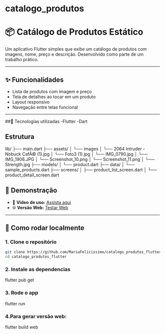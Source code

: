 # catalogo_produtos
# 📦 Catálogo de Produtos Estático

Um aplicativo Flutter simples que exibe um catálogo de produtos com imagens, nome, preço e descrição. Desenvolvido como parte de um trabalho prático.

---

## ✨ Funcionalidades

- Lista de produtos com imagem e preço
- Tela de detalhes ao tocar em um produto
- Layout responsivo
- Navegação entre telas funcional

---

##🧰 Tecnologias utilizadas
-Flutter
-Dart

## Estrutura
lib/
├── main.dart
├── assets/
│   └── images
│     └── 2064 Intruder - Nobuck CafÃ© (1).jpg
│     └── Foto3 (1).jpg
│     └── IMG_0790.jpg
│     └── IMG_1906.JPG
│     └── Screenshot_10.png
│     └── Screenshot_11.png
│     └── Strength.jpg
├── models/
│   └── product.dart
├── data/
│   └── sample_products.dart
├── screens/
│   ├── product_list_screen.dart
│   └── product_detail_screen.dart


## 🧪 Demonstração

- 🎥 **Vídeo de uso:** [Assista aqui](https://youtu.be/DF7jmGD9Qa0)
- 🌐 **Versão Web:** [Testar Web](https://github.com/MariaFelicissimo/catalogo_produtos_flutter)

---

## 🚀 Como rodar localmente

### 1. Clone o repositório

```bash
git clone https://github.com/MariaFelicissimo/catalogo_produtos_flutter.git
cd catalogo_produtos_flutter
```

### 2. Instale as dependencias 
flutter pub get

### 3. Rode o app
flutter run


### 4.Para gerar versão web:
flutter build web


